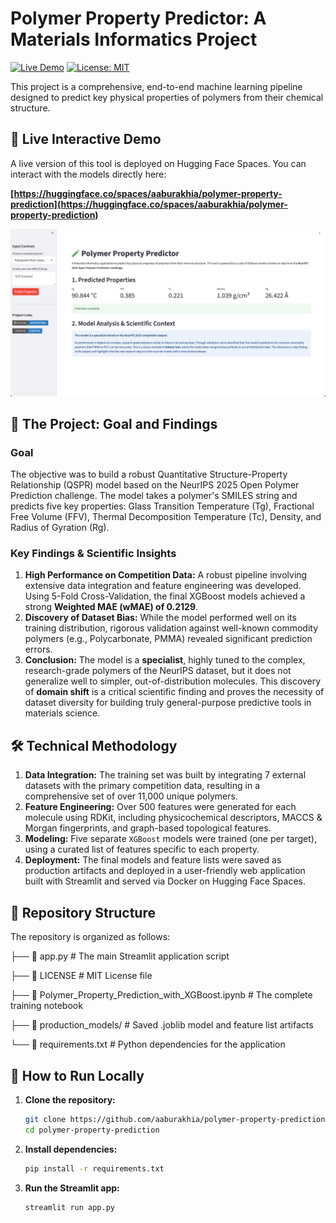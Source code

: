 # Polymer Property Predictor: A Materials Informatics Project

[![Live Demo](https://img.shields.io/badge/Live_Demo-%F0%9F%A4%97%20Hugging%20Face-blue?style=for-the-badge)](https://huggingface.co/spaces/aaburakhia/polymer-property-prediction)
[![License: MIT](https://img.shields.io/badge/License-MIT-yellow?style=for-the-badge)](https://opensource.org/licenses/MIT)

This project is a comprehensive, end-to-end machine learning pipeline designed to predict key physical properties of polymers from their chemical structure.

## 🚀 Live Interactive Demo

A live version of this tool is deployed on Hugging Face Spaces. You can interact with the models directly here:

**[https://huggingface.co/spaces/aaburakhia/polymer-property-prediction](https://huggingface.co/spaces/aaburakhia/polymer-property-prediction)**


![Polymer Property Predictor App Screenshot](assets/app-screenshot.png)

## 🎯 The Project: Goal and Findings

### Goal
The objective was to build a robust Quantitative Structure-Property Relationship (QSPR) model based on the NeurIPS 2025 Open Polymer Prediction challenge. The model takes a polymer's SMILES string and predicts five key properties: Glass Transition Temperature (Tg), Fractional Free Volume (FFV), Thermal Decomposition Temperature (Tc), Density, and Radius of Gyration (Rg).

### Key Findings & Scientific Insights
1.  **High Performance on Competition Data:** A robust pipeline involving extensive data integration and feature engineering was developed. Using 5-Fold Cross-Validation, the final XGBoost models achieved a strong **Weighted MAE (wMAE) of 0.2129**.
2.  **Discovery of Dataset Bias:** While the model performed well on its training distribution, rigorous validation against well-known commodity polymers (e.g., Polycarbonate, PMMA) revealed significant prediction errors.
3.  **Conclusion:** The model is a **specialist**, highly tuned to the complex, research-grade polymers of the NeurIPS dataset, but it does not generalize well to simpler, out-of-distribution molecules. This discovery of **domain shift** is a critical scientific finding and proves the necessity of dataset diversity for building truly general-purpose predictive tools in materials science.

## 🛠️ Technical Methodology

1.  **Data Integration:** The training set was built by integrating 7 external datasets with the primary competition data, resulting in a comprehensive set of over 11,000 unique polymers.
2.  **Feature Engineering:** Over 500 features were generated for each molecule using RDKit, including physicochemical descriptors, MACCS & Morgan fingerprints, and graph-based topological features.
3.  **Modeling:** Five separate `XGBoost` models were trained (one per target), using a curated list of features specific to each property.
4.  **Deployment:** The final models and feature lists were saved as production artifacts and deployed in a user-friendly web application built with Streamlit and served via Docker on Hugging Face Spaces.

## 📂 Repository Structure

The repository is organized as follows:

├── 📄 app.py # The main Streamlit application script

├── 📄 LICENSE # MIT License file

├── 📄 Polymer_Property_Prediction_with_XGBoost.ipynb # The complete training notebook

├── 📂 production_models/ # Saved .joblib model and feature list artifacts

└── 📄 requirements.txt # Python dependencies for the application

## 🔧 How to Run Locally

1.  **Clone the repository:**
    ```bash
    git clone https://github.com/aaburakhia/polymer-property-prediction.git
    cd polymer-property-prediction
    ```

2.  **Install dependencies:**
    ```bash
    pip install -r requirements.txt
    ```

3.  **Run the Streamlit app:**
    ```bash
    streamlit run app.py
    ```
